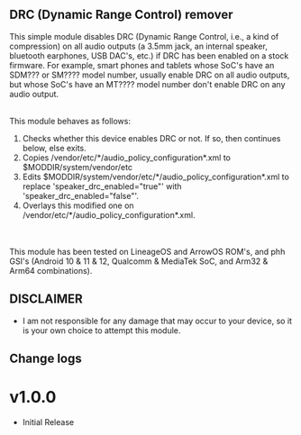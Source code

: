 ## DRC (Dynamic Range Control)  remover

This simple module disables DRC (Dynamic Range Control, i.e., a kind of compression) on all audio outputs (a 3.5mm jack, an internal speaker, bluetooth earphones, USB DAC's, etc.) if DRC has been enabled on a stock firmware. For example, smart phones and tablets whose SoC's have an SDM??? or SM???? model number, usually enable DRC on all audio outputs, but whose SoC's have an MT???? model number don't enable DRC on any audio output.<br/>
<br/>

This module behaves as follows:
<ol>
    <li>Checks whether this device enables DRC  or not. If so, then continues below, else exits.</li>
    <li>Copies /vendor/etc/*/audio_policy_configuration*.xml to $MODDIR/system/vendor/etc</li>
    <li>Edits $MODDIR/system/vendor/etc/*/audio_policy_configuration*.xml to replace
     'speaker_drc_enabled="true"' with 'speaker_drc_enabled="false"'.</li>
    <li>Overlays this modified one on /vendor/etc/*/audio_policy_configuration*.xml.</li>
</ol>
<br/>
<br/>
This module has been tested on LineageOS and ArrowOS ROM's, and phh GSI's (Android 10 & 11 & 12, Qualcomm & MediaTek SoC, and Arm32 & Arm64 combinations). 

## DISCLAIMER

* I am not responsible for any damage that may occur to your device, 
   so it is your own choice to attempt this module.

## Change logs

# v1.0.0
* Initial Release

##
